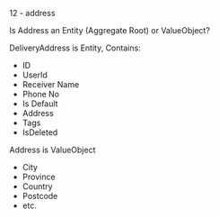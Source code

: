 12 - address

Is Address an Entity (Aggregate Root) or ValueObject?

DeliveryAddress is Entity, Contains:
* ID
* UserId
* Receiver Name
* Phone No
* Is Default
* Address
* Tags
* IsDeleted

Address is ValueObject
* City
* Province
* Country
* Postcode
* etc.
